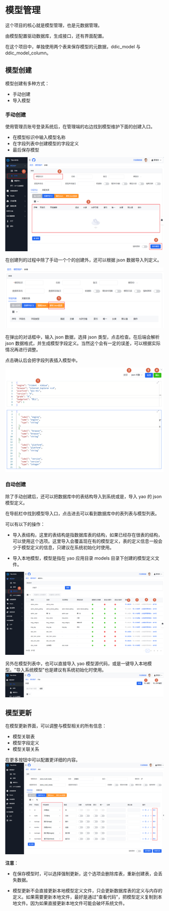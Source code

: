 # 模型管理

这个项目的核心就是模型管理，也是元数据管理。

由模型配置驱动数据库，生成接口，还有界面配置。

在这个项目中，单独使用两个表来保存模型的元数据，ddic_model 与 ddic_model_column。

## 模型创建

模型创建有多种方式：

- 手动创建
- 导入模型

### 手动创建

使用管理员账号登录系统后，在管理端的右边找到模型维护下面的创建入口。

- 在模型标识中输入模型名称
- 在字段列表中创建模型的字段定义
- 最后保存模型

![Alt text](./assets/model_interface.png)

在创建列的过程中除了手动一个个的创建外，还可以根据 json 数据导入列定义。

![Alt text](./assets/model_columns_import.png)

在弹出的对话框中，输入 json 数据，选择 json 类型，点击检查。在后端会解析 json 数据格式，并生成模型字段定义。当然这个会有一定的误差，可以根据实际情况再进行调整。

点击确认后会把字段列表插入模型中。

![Alt text](./assets/model_json_column_import.png)

### 自动创建

除了手动创建后，还可以把数据库中的表结构导入到系统或是，导入 yao 的 json 模型定义。

在导航栏中找到模型导入口，点击进去可以看到数据库中的表列表与模型列表。

可以有以下的操作：

- 导入表结构，这里的表结构是指数据库表的结构，如果已经存在很表的结构，可以使用这个选项。这里导入会覆盖现在有的模型定义，表的定义信息一般会少于模型定义的信息，只建议在系统初始化时使用。

- 导入本地模型，模型是指在 yao 应用目录 models 目录下创建的模型定义文件。

![Alt text](./assets/model_import.png)

另外在模型列表中，也可以直接导入 yao 模型源代码，或是一键导入本地模型。"导入系统模型"也是建议有系统初始化时使用。
![Alt text](./assets/model_import_yao.png)

## 模型更新

在模型更新界面，可以调整与模型相关的所有信息：

- 模型关联表
- 模型字段定义
- 模型关联关系

在更多按钮中可以配置更详细的内容。
![Alt text](./assets/model_mantain.png)

**注意**：

- 在保存模型时，可以选择强制更新，这个选项会删除库表，重新创建表，会丢失数据。

- 模型更新不会直接更新本地模型定义文件，只会更新数据库表的定义与内存的定义。如果需要更新本地文件，最好是通过"查看代码"，把模型定义复制到本地文件。因为如果直接更新本地文件可能会破坏系统文件。
